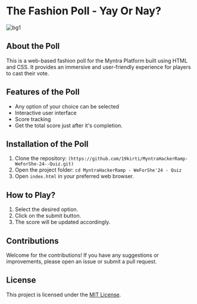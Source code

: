 # The Fashion Poll - Yay Or Nay? 

![bg1](https://github.com/user-attachments/assets/c553e1a0-db0a-4a23-b6d4-817e30bb5d4d)

## About the Poll 

This is a web-based fashion poll for the Myntra Platform built using HTML and CSS. It provides an immersive and user-friendly experience for players to cast their vote.

## Features of the Poll 

- Any option of your choice can be selected
- Interactive user interface
- Score tracking
- Get the total score just after it's completion.

## Installation of the Poll 

1. Clone the repository: `(https://github.com/19kirti/MyntraHackerRamp-WeForShe-24--Quiz.git)`
2. Open the project folder: `cd MyntraHackerRamp - WeForShe'24 - Quiz`
3. Open `index.html` in your preferred web browser.

## How to Play?

1. Select the desired option.
2. Click on the submit button.
4. The score will be updated accordingly.

## Contributions

Welcome for the contributions! If you have any suggestions or improvements, please open an issue or submit a pull request.

## License

This project is licensed under the [MIT License](LICENSE).
